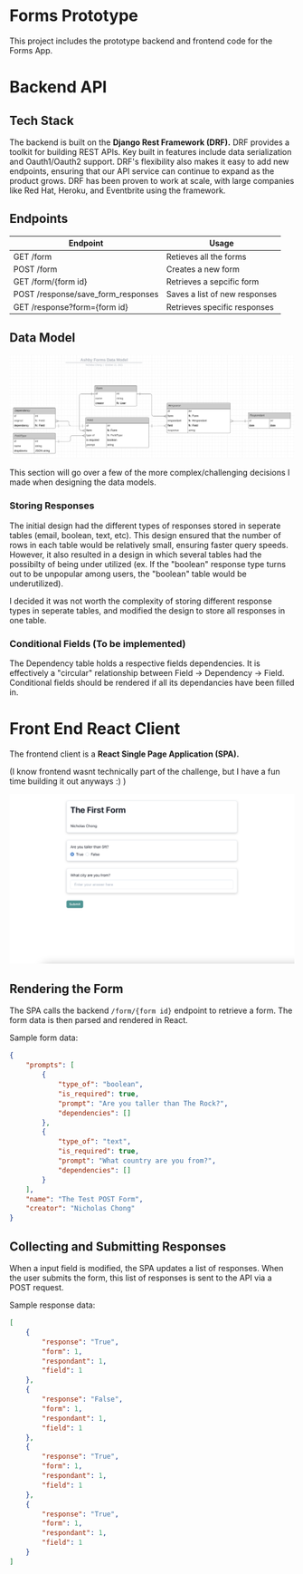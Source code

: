 # Forms Prototype

This project includes the prototype backend and frontend code for the Forms App.

# Backend API

## Tech Stack

The backend is built on the **Django Rest Framework (DRF).** DRF provides a toolkit for building REST APIs. Key built in features include data serialization and Oauth1/Oauth2 support. DRF's flexibility also makes it easy to add new endpoints, ensuring that our API service can continue to expand as the product grows. DRF has been proven to work at scale, with large companies like Red Hat, Heroku, and Eventbrite using the framework. 

## Endpoints

|  Endpoint | Usage|
| ------------- | ------------- |
| GET /form | Retieves all the forms  |
| POST /form | Creates a new form |
| GET /form/{form id} | Retrieves a sepcific form |
| POST /response/save_form_responses | Saves a list of new responses |
| GET /response?form={form id}| Retrieves specific responses |

## Data Model

![](.github/datamodel.png)

This section will go over a few of the more complex/challenging decisions I made when designing the data models.

### Storing Responses

The initial design had the different types of responses stored in seperate tables (email, boolean, text, etc). This design ensured that the number of rows in each table would be relatively small, ensuring faster query speeds. However, it also resulted in a design in which several tables had the possibilty of being under utilized (ex. If the "boolean" response type turns out to be unpopular among users, the "boolean" table would be underutilized). 

I decided it was not worth the complexity of storing different response types in seperate tables, and modified the design to store all responses in one table. 

### Conditional Fields (To be implemented)

The Dependency table holds a respective fields dependencies. It is effectively a "circular" relationship between Field -> Dependency -> Field. Conditional fields should be rendered if all its dependancies have been filled in.

# Front End React Client

The frontend client is a **React Single Page Application (SPA).** 

(I know frontend wasnt technically part of the challenge, but I have a fun time building it out anyways :) )

![](.github/form.png)

## Rendering the Form

The SPA calls the backend ```/form/{form id}``` endpoint to retrieve a form. The form data is then parsed and rendered in React. 

Sample form data:

```json
{
    "prompts": [
        {
            "type_of": "boolean",
            "is_required": true,
            "prompt": "Are you taller than The Rock?",
            "dependencies": []
        },
        {
            "type_of": "text",
            "is_required": true,
            "prompt": "What country are you from?",
            "dependencies": []
        }
    ],
    "name": "The Test POST Form",
    "creator": "Nicholas Chong"
}
```

## Collecting and Submitting Responses

When a input field is modified, the SPA updates a list of responses. When the user submits the form, this list of responses is sent to the API via a POST request.

Sample response data:

```json
[
    {
        "response": "True",
        "form": 1,
        "respondant": 1,
        "field": 1
    },
    {
        "response": "False",
        "form": 1,
        "respondant": 1,
        "field": 1
    },
    {
        "response": "True",
        "form": 1,
        "respondant": 1,
        "field": 1
    },
    {
        "response": "True",
        "form": 1,
        "respondant": 1,
        "field": 1
    }
]
```
